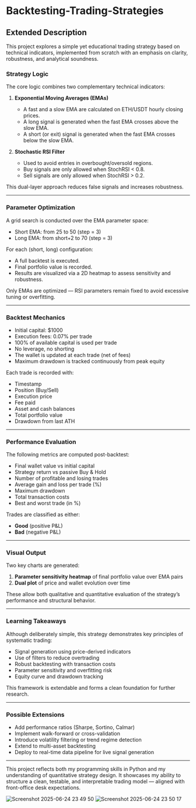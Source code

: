 # Backtesting-Trading-Strategies
## Extended Description

This project explores a simple yet educational trading strategy based on technical indicators, implemented from scratch with an emphasis on clarity, robustness, and analytical soundness.

### Strategy Logic

The core logic combines two complementary technical indicators:

1. **Exponential Moving Averages (EMAs)**  
   - A fast and a slow EMA are calculated on ETH/USDT hourly closing prices.
   - A long signal is generated when the fast EMA crosses above the slow EMA.
   - A short (or exit) signal is generated when the fast EMA crosses below the slow EMA.

2. **Stochastic RSI Filter**  
   - Used to avoid entries in overbought/oversold regions.
   - Buy signals are only allowed when StochRSI < 0.8.
   - Sell signals are only allowed when StochRSI > 0.2.

This dual-layer approach reduces false signals and increases robustness.

---

### Parameter Optimization

A grid search is conducted over the EMA parameter space:

- Short EMA: from 25 to 50 (step = 3)
- Long EMA: from short+2 to 70 (step = 3)

For each (short, long) configuration:
- A full backtest is executed.
- Final portfolio value is recorded.
- Results are visualized via a 2D heatmap to assess sensitivity and robustness.

Only EMAs are optimized — RSI parameters remain fixed to avoid excessive tuning or overfitting.

---

### Backtest Mechanics

- Initial capital: $1000
- Execution fees: 0.07% per trade
- 100% of available capital is used per trade
- No leverage, no shorting
- The wallet is updated at each trade (net of fees)
- Maximum drawdown is tracked continuously from peak equity

Each trade is recorded with:

- Timestamp
- Position (Buy/Sell)
- Execution price
- Fee paid
- Asset and cash balances
- Total portfolio value
- Drawdown from last ATH

---

### Performance Evaluation

The following metrics are computed post-backtest:

- Final wallet value vs initial capital
- Strategy return vs passive Buy & Hold
- Number of profitable and losing trades
- Average gain and loss per trade (%)
- Maximum drawdown
- Total transaction costs
- Best and worst trade (in %)

Trades are classified as either:
- **Good** (positive P&L)
- **Bad** (negative P&L)

---

### Visual Output

Two key charts are generated:

1. **Parameter sensitivity heatmap** of final portfolio value over EMA pairs  
2. **Dual plot** of price and wallet evolution over time

These allow both qualitative and quantitative evaluation of the strategy’s performance and structural behavior.

---

### Learning Takeaways

Although deliberately simple, this strategy demonstrates key principles of systematic trading:

- Signal generation using price-derived indicators
- Use of filters to reduce overtrading
- Robust backtesting with transaction costs
- Parameter sensitivity and overfitting risk
- Equity curve and drawdown tracking

This framework is extendable and forms a clean foundation for further research.

---

### Possible Extensions

- Add performance ratios (Sharpe, Sortino, Calmar)
- Implement walk-forward or cross-validation
- Introduce volatility filtering or trend regime detection
- Extend to multi-asset backtesting
- Deploy to real-time data pipeline for live signal generation

---

This project reflects both my programming skills in Python and my understanding of quantitative strategy design. It showcases my ability to structure a clean, testable, and interpretable trading model — aligned with front-office desk expectations.



![Screenshot 2025-06-24 23 49 50](https://github.com/user-attachments/assets/6cfcbf67-c2d4-4816-be0f-3de6e9765813)
![Screenshot 2025-06-24 23 50 17](https://github.com/user-attachments/assets/8a5f65d6-8a7c-49ec-864e-e7073118e810)






